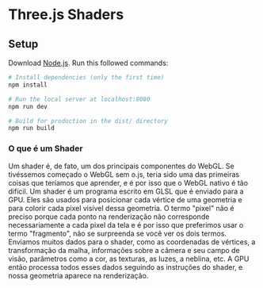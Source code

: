 # Three.js Shaders

## Setup
Download [Node.js](https://nodejs.org/en/download/).
Run this followed commands:

``` bash
# Install dependencies (only the first time)
npm install

# Run the local server at localhost:8080
npm run dev

# Build for production in the dist/ directory
npm run build
```

### O que é um Shader
  
Um shader é, de fato, um dos principais componentes do WebGL. Se tivéssemos começado o WebGL sem o.js, teria sido uma das primeiras coisas que teríamos que aprender, e é por isso que o WebGL nativo é tão difícil. Um shader é um programa escrito em GLSL que é enviado para a GPU. Eles são usados para posicionar cada vértice de uma geometria e para colorir cada pixel visível dessa geometria. O termo "pixel" não é preciso porque cada ponto na renderização não corresponde necessariamente a cada pixel da tela e é por isso que preferimos usar o termo "fragmento", não se surpreenda se você ver os dois termos. Enviamos muitos dados para o shader, como as coordenadas de vértices, a transformação da malha, informações sobre a câmera e seu campo de visão, parâmetros como a cor, as texturas, as luzes, a neblina, etc. A GPU então processa todos esses dados seguindo as instruções do shader, e nossa geometria aparece na renderização.